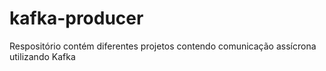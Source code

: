 # kafka-producer
Respositório contém diferentes projetos contendo comunicação assícrona utilizando Kafka
